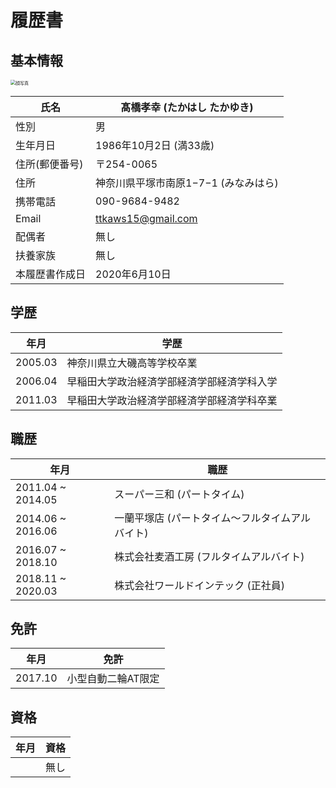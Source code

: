 # 履歴書

## 基本情報

<img src="https://user-images.githubusercontent.com/53632056/84730949-56a70200-afd2-11ea-93f3-d1e13d61bdf5.png" alt="顔写真" style="zoom:50%;" />





| 氏名           | 髙橋孝幸 (たかはし たかゆき)         |
| -------------- | ------------------------------------ |
| 性別           | 男                                   |
| 生年月日       | 1986年10月2日 (満33歳)               |
| 住所(郵便番号) | 〒254-0065                           |
| 住所           | 神奈川県平塚市南原1−7−1 (みなみはら) |
| 携帯電話       | 090-9684-9482                        |
| Email          | ttkaws15@gmail.com                   |
| 配偶者         | 無し                                 |
| 扶養家族       | 無し                                 |
| 本履歴書作成日 | 2020年6月10日                        |



## 学歴

| 年月    | 学歴                                       |
| ------- | ------------------------------------------ |
| 2005.03 | 神奈川県立大磯高等学校卒業                 |
| 2006.04 | 早稲田大学政治経済学部経済学部経済学科入学 |
| 2011.03 | 早稲田大学政治経済学部経済学部経済学科卒業 |

## 職歴

| 年月              | 職歴                                            |
| ----------------- | ----------------------------------------------- |
| 2011.04 ~ 2014.05 | スーパー三和 (パートタイム)                     |
| 2014.06 ~ 2016.06 | 一蘭平塚店 (パートタイム〜フルタイムアルバイト) |
| 2016.07 ~ 2018.10 | 株式会社麦酒工房 (フルタイムアルバイト)         |
| 2018.11 ~ 2020.03 | 株式会社ワールドインテック (正社員)             |

## 免許

| 年月    | 免許               |
| ------- | ------------------ |
| 2017.10 | 小型自動二輪AT限定 |

## 資格

| 年月 | 資格 |
| ---- | ---- |
|      | 無し |

